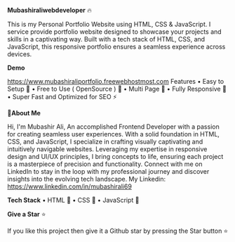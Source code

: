 **Mubashiraliwebdeveloper** 🔥

This is my Personal Portfolio Website using HTML, CSS & JavaScript.
I service provide portfolio website designed to showcase your projects and skills in a captivating way. Built with a tech stack of HTML, CSS, and JavaScript, this responsive portfolio ensures a seamless experience across devices.

**Demo**

https://www.mubashiraliportfolio.freewebhostmost.com
Features
•	Easy to Setup 💯
•	Free to Use ( OpenSource ) 🥳
•	Multi Page 💎
•	Fully Responsive 🚀
•	Super Fast and Optimized for SEO ⚡

🚀**About Me**

Hi, I'm Mubashir Ali, An accomplished Frontend Developer with a passion for creating seamless user experiences. With a solid foundation in HTML, CSS, and JavaScript, I specialize in crafting visually captivating and intuitively navigable websites. Leveraging my expertise in responsive design and UI/UX principles, I bring concepts to life, ensuring each project is a masterpiece of precision and functionality.
Connect with me on LinkedIn to stay in the loop with my professional journey and discover insights into the evolving tech landscape.
My Linkedin: https://www.linkedin.com/in/mubashirali69

**Tech Stack**
•	HTML 🚀
•	CSS 🚀
•	JavaScript 🚀

**Give a Star** ⭐

If you like this project then give it a Github star by pressing the Star button ⭐
